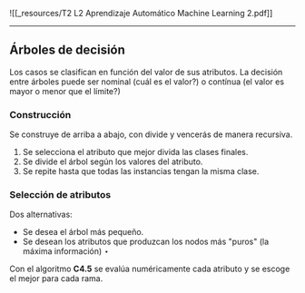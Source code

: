 ![[_resources/T2 L2 Aprendizaje Automático Machine Learning 2.pdf]]

---

## Árboles de decisión
Los casos se clasifican en función del valor de sus atributos.
La decisión entre árboles puede ser nominal (cuál es el valor?) o contínua (el valor es mayor o menor que el límite?)

### Construcción
Se construye de arriba a abajo, con divide y vencerás de manera recursiva.

1. Se selecciona el atributo que mejor divida las clases finales.
2. Se divide el árbol según los valores del atributo.
3. Se repite hasta que todas las instancias tengan la misma clase.

### Selección de atributos
Dos alternativas:
- Se desea el árbol más pequeño.
- Se desean los atributos que produzcan los nodos más "puros" (la máxima información) ⋆

Con el algoritmo **C4.5** se evalúa numéricamente cada atributo y se escoge el mejor para cada rama.

